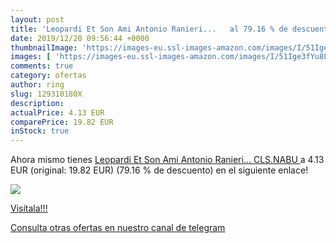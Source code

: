 ```yaml
---
layout: post
title: 'Leopardi Et Son Ami Antonio Ranieri...   al 79.16 % de descuento'
date: 2019/12/20 09:56:44 +0000
thumbnailImage: 'https://images-eu.ssl-images-amazon.com/images/I/51Ige3fYu8L._SL200_.jpg'
images: [ 'https://images-eu.ssl-images-amazon.com/images/I/51Ige3fYu8L._SL200_.jpg' ]
comments: true
category: ofertas
author: ring
slug: 129310180X
description:
actualPrice: 4.13 EUR
comparePrice: 19.82 EUR
inStock: true
---
```


Ahora mismo tienes [Leopardi Et Son Ami Antonio Ranieri...  CLS.NABU ](https://www.amazon.com/dp/129310180X/?tag=redken08-20) a 4.13 EUR (original: 19.82 EUR) (79.16 %  de descuento) en el siguiente enlace!

[![](https://images-eu.ssl-images-amazon.com/images/I/51Ige3fYu8L._SL200_.jpg)](https://www.amazon.com/dp/129310180X/?tag=redken08-20)

[Visítala!!!](https://www.amazon.com/dp/129310180X/?tag=redken08-20)

[Consulta otras ofertas en nuestro canal de telegram](https://t.me/s/ofertas25)
